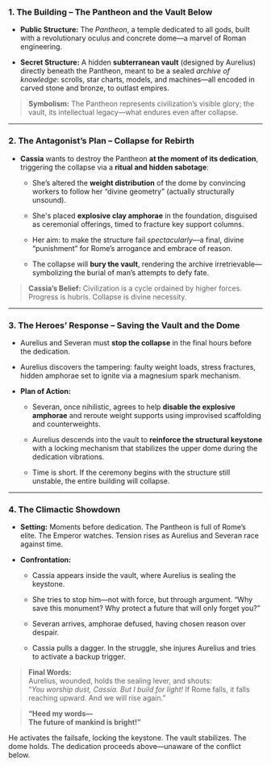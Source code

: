 
### **1. The Building – The Pantheon and the Vault Below**

- **Public Structure:** The _Pantheon_, a temple dedicated to all gods, built with a revolutionary oculus and concrete dome—a marvel of Roman engineering.
    
- **Secret Structure:** A hidden **subterranean vault** (designed by Aurelius) directly beneath the Pantheon, meant to be a sealed _archive of knowledge_: scrolls, star charts, models, and machines—all encoded in carved stone and bronze, to outlast empires.
    

> **Symbolism:** The Pantheon represents civilization’s visible glory; the vault, its intellectual legacy—what endures even after collapse.

---

### **2. The Antagonist’s Plan – Collapse for Rebirth**

- **Cassia** wants to destroy the Pantheon **at the moment of its dedication**, triggering the collapse via a **ritual and hidden sabotage**:
    
    - She’s altered the **weight distribution** of the dome by convincing workers to follow her “divine geometry” (actually structurally unsound).
        
    - She's placed **explosive clay amphorae** in the foundation, disguised as ceremonial offerings, timed to fracture key support columns.
        
    - Her aim: to make the structure fail _spectacularly_—a final, divine “punishment” for Rome’s arrogance and embrace of reason.
        
    - The collapse will **bury the vault**, rendering the archive irretrievable—symbolizing the burial of man’s attempts to defy fate.
        

> **Cassia’s Belief:** Civilization is a cycle ordained by higher forces. Progress is hubris. Collapse is divine necessity.

---

### **3. The Heroes’ Response – Saving the Vault and the Dome**

- Aurelius and Severan must **stop the collapse** in the final hours before the dedication.
    
- Aurelius discovers the tampering: faulty weight loads, stress fractures, hidden amphorae set to ignite via a magnesium spark mechanism.
    
- **Plan of Action:**
    
    - Severan, once nihilistic, agrees to help **disable the explosive amphorae** and reroute weight supports using improvised scaffolding and counterweights.
        
    - Aurelius descends into the vault to **reinforce the structural keystone** with a locking mechanism that stabilizes the upper dome during the dedication vibrations.
        
    - Time is short. If the ceremony begins with the structure still unstable, the entire building will collapse.
        

---

### **4. The Climactic Showdown**

- **Setting:** Moments before dedication. The Pantheon is full of Rome’s elite. The Emperor watches. Tension rises as Aurelius and Severan race against time.
    
- **Confrontation:**
    
    - Cassia appears inside the vault, where Aurelius is sealing the keystone.
        
    - She tries to stop him—not with force, but through argument. “Why save this monument? Why protect a future that will only forget you?”
        
    - Severan arrives, amphorae defused, having chosen reason over despair.
        
    - Cassia pulls a dagger. In the struggle, she injures Aurelius and tries to activate a backup trigger.
        

> **Final Words:**  
> Aurelius, wounded, holds the sealing lever, and shouts:  
> “_You worship dust, Cassia. But I build for light!_ If Rome falls, it falls reaching upward. And we will rise again.”

> **“Heed my words—**  
> **The future of mankind is bright!”**

He activates the failsafe, locking the keystone. The vault stabilizes. The dome holds. The dedication proceeds above—unaware of the conflict below.